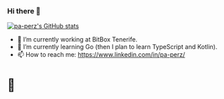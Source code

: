 ### Hi there 👋

[![pa-perz's GitHub stats](https://github-readme-stats.vercel.app/api?username=pa-perz)](https://github.com/pa-perz/github-readme-stats)

- 🔭 I’m currently working at BitBox Tenerife.
- 🌱 I’m currently learning Go (then I plan to learn TypeScript and Kotlin).
- 📫 How to reach me: https://www.linkedin.com/in/pa-perz/

# 🦦
